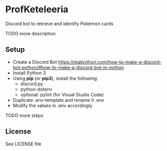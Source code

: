 # ProfKeteleeria

Discord bot to retrieve and identify Pokémon cards

TODO more description

## Setup

- Create a Discord Bot <https://realpython.com/how-to-make-a-discord-bot-python/#how-to-make-a-discord-bot-in-python>
- Install Python 3
- Using __pip__ (or __pip3__), install the following:
  - discord.py
  - python-dotenv
  - optional: pylint (for Visual Studio Code)
- Duplicate .env-template and rename it .env
- Modify the values in .env accordingly

TODO more steps

## License

See LICENSE file
